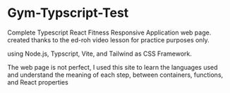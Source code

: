 ﻿# Gym-Typscript-Test
Complete Typescript React Fitness Responsive Application web page.
created thanks to the ed-roh video lesson for practice purposes only.

using Node.js, Typscript, Vite, and Tailwind as CSS Framework. 

The web page is not perfect, I used this site to learn the languages used and understand the meaning of each step, between containers, functions, and React properties
